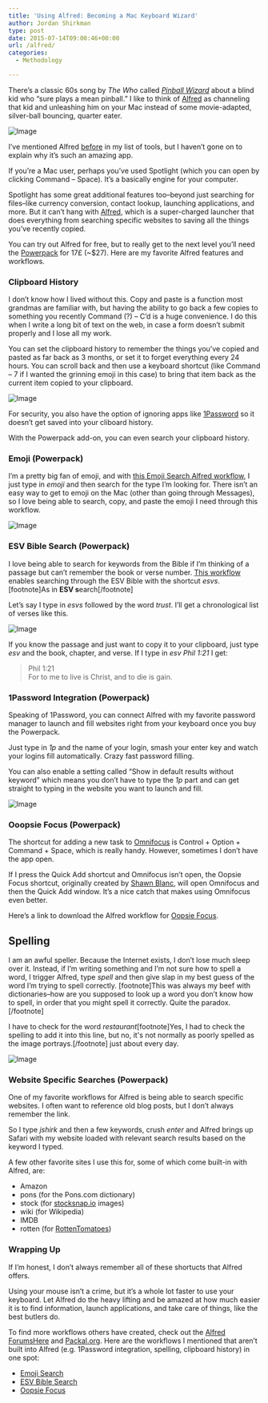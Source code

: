 ```yaml
---
title: 'Using Alfred: Becoming a Mac Keyboard Wizard'
author: Jordan Shirkman
type: post
date: 2015-07-14T09:00:46+00:00
url: /alfred/
categories:
  - Methodology

---
```


There’s a classic 60s song by _The Who_ called [_Pinball Wizard_](https://www.google.si/url?sa=t&rct=j&q=&esrc=s&source=web&cd=1&cad=rja&uact=8&ved=0CCAQtwIwAGoVChMIoNep367YxgIVhdUUCh1eNQJ_&url=http%3A%2F%2Fwww.youtube.com%2Fwatch%3Fv%3D4AKbUm8GrbM&ei=h9GjVeD3IIWrU97qiPgH&usg=AFQjCNEgMXJbu6PJ4PSJK8zglT7dpcY-Bw&sig2=xcx5Xdn5aGiXb5m0Vf-0pw&bvm=bv.97653015,d.d24) about a blind kid who “sure plays a mean pinball.” I like to think of [Alfred](http://alfredapp.com) as channeling that kid and unleashing him on your Mac instead of some movie-adapted, silver-ball bouncing, quarter eater.

![Image](/static/images/Alfred-icon-1400px.jpeg) 

I’ve mentioned Alfred [before](https://jshirk.com/blog/my-tools/) in my list of tools, but I haven’t gone on to explain why it’s such an amazing app.

If you’re a Mac user, perhaps you’ve used Spotlight (which you can open by clicking Command &#8211; Space). It’s a basically engine for your computer.

Spotlight has some great additional features too–beyond just searching for files–like currency conversion, contact lookup, launching applications, and more. But it can’t hang with [Alfred](http://www.alfredapp.com), which is a super-charged launcher that does everything from searching specific websites to saving all the things you’ve recently copied.

You can try out Alfred for free, but to really get to the next level you’ll need the [Powerpack](http://www.alfredapp.com/powerpack/) for 17£ (~$27). Here are my favorite Alfred features and workflows. <!--more-->

### Clipboard History

I don’t know how I lived without this. Copy and paste is a function most grandmas are familiar with, but having the ability to go back a few copies to something you recently Command (?) &#8211; C’d is a huge convenience. I do this when I write a long bit of text on the web, in case a form doesn’t submit properly and I lose all my work.

You can set the clipboard history to remember the things you’ve copied and pasted as far back as 3 months, or set it to forget everything every 24 hours. You can scroll back and then use a keyboard shortcut (like Command &#8211; 7 if I wanted the grinning emoji in this case) to bring that item back as the current item copied to your clipboard.

![Image](/static/images/Cliboard-History-1200px.jpeg) 

For security, you also have the option of ignoring apps like [1Password](https://jshirk.com/blog/1-password) so it doesn’t get saved into your cliboard history.

With the Powerpack add-on, you can even search your clipboard history.

### Emoji (Powerpack)

I’m a pretty big fan of emoji, and with [this Emoji Search Alfred workflow](http://www.packal.org/workflow/alfred-emoji-workflow), I just type in _emoji_ and then search for the type I’m looking for. There isn’t an easy way to get to emoji on the Mac (other than going through Messages), so I love being able to search, copy, and paste the emoji I need through this workflow.

![Image](/static/images/emoji-smile.jpeg) 

### 

### ESV Bible Search (Powerpack)

I love being able to search for keywords from the Bible if I’m thinking of a passage but can’t remember the book or verse number. [This workflow](https://github.com/NolanC/ESVBibleWorkflow/archive/master.zip) enables searching through the ESV Bible with the shortcut _esvs_.[footnote]As in **ESV s**earch[/footnote]

Let’s say I type in _esvs_ followed by the word _trust_. I’ll get a chronological list of verses like this.

![Image](/static/images/esv-search-1200px.jpeg) 

If you know the passage and just want to copy it to your clipboard, just type _esv_ and the book, chapter, and verse. If I type in _esv Phil 1:21_ I get:

> Phil 1:21  
> For to me to live is Christ, and to die is gain.

### 1Password Integration (Powerpack)

Speaking of 1Password, you can connect Alfred with my favorite password manager to launch and fill websites right from your keyboard once you buy the Powerpack.

Just type in _1p_ and the name of your login, smash your enter key and watch your logins fill automatically. Crazy fast password filling.

You can also enable a setting called “Show in default results without keyword” which means you don’t have to type the _1p_ part and can get straight to typing in the website you want to launch and fill.

![Image](/static/images/dollar-shave-club-1200px.jpeg) 

### Ooopsie Focus (Powerpack)

The shortcut for adding a new task to [Omnifocus](https://itunes.apple.com/us/app/omnifocus-2/id867299399?mt=12&at=11l4uNett) is Control + Option + Command + Space, which is really handy. However, sometimes I don’t have the app open.

If I press the Quick Add shortcut and Omnifocus isn’t open, the Oopsie Focus shortcut, originally created by [Shawn Blanc](http://shawnblanc.net), will open Omnifocus and then the Quick Add window. It’s a nice catch that makes using Omnifocus even better.

Here’s a link to download the Alfred workflow for [Oopsie Focus](https://dl.dropboxusercontent.com/u/16521456/OopsieFocus.alfredworkflow).

### 

### 

## Spelling

I am an awful speller. Because the Internet exists, I don’t lose much sleep over it. Instead, if I’m writing something and I’m not sure how to spell a word, I trigger Alfred, type _spell_ and then give slap in my best guess of the word I’m trying to spell correctly. [footnote]This was always my beef with dictionaries–how are you supposed to look up a word you don’t know how to spell, in order that you might spell it correctly. Quite the paradox.[/footnote]

I have to check for the word _restaurant_[footnote]Yes, I had to check the spelling to add it into this line, but no, it's not normally as poorly spelled as the image portrays.[/footnote] just about every day.

![Image](/static/images/restaurant-1200px.jpeg) 

### Website Specific Searches (Powerpack)

One of my favorite workflows for Alfred is being able to search specific websites. I often want to reference old blog posts, but I don’t always remember the link.

So I type _jshirk_ and then a few keywords, crush _enter_ and Alfred brings up Safari with my website loaded with relevant search results based on the keyword I typed.

A few other favorite sites I use this for, some of which come built-in with Alfred, are:

  * Amazon
  * pons (for the Pons.com dictionary)
  * stock (for [stocksnap.io](http://stocksnap.io) images)
  * wiki (for Wikipedia)
  * IMDB
  * rotten (for [RottenTomatoes](http://rottentomatoes.com))

### Wrapping Up

If I’m honest, I don’t always remember all of these shortucts that Alfred offers.

Using your mouse isn’t a crime, but it’s a whole lot faster to use your keyboard. Let Alfred do the heavy lifting and be amazed at how much easier it is to find information, launch applications, and take care of things, like the best butlers do.

To find more workflows others have created, check out the [Alfred ForumsHere](http://www.alfredforum.com) and [Packal.org](http://packal.org). Here are the workflows I mentioned that aren’t built into Alfred (e.g. 1Password integration, spelling, clipboard history) in one spot:

  * [Emoji Search](http://www.packal.org/workflow/alfred-emoji-workflow)
  * [ESV Bible Search](https://github.com/NolanC/ESVBibleWorkflow/archive/master.zip)
  * [Oopsie Focus](https://dl.dropboxusercontent.com/u/16521456/OopsieFocus.alfredworkflow)

